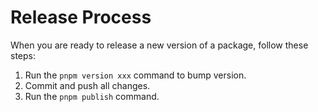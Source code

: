 # Release Process
When you are ready to release a new version of a package, follow these steps:
1. Run the `pnpm version xxx` command to bump version.
2. Commit and push all changes.
3. Run the `pnpm publish` command.
